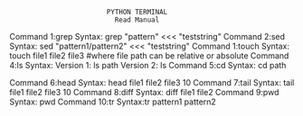                             PYTHON TERMINAL 
                              Read Manual

Command 1:grep
       Syntax: grep "pattern" <<< "teststring"
Command 2:sed
       Syntax: sed "pattern1/pattern2" <<< "teststring"
Command 1:touch
       Syntax: touch file1 file2 file3 
       #where file path can be relative or absolute
Command 4:ls
       Syntax:
              Version 1: ls path
              Version 2: ls
Command 5:cd
       Syntax:
              cd path
       
Command 6:head
       Syntax: head file1 file2 file3 10 
Command 7:tail
       Syntax: tail file1 file2 file3 10
Command 8:diff
       Syntax: diff file1 file2
Command 9:pwd
       Syntax: pwd
Command 10:tr
       Syntax:tr pattern1 pattern2